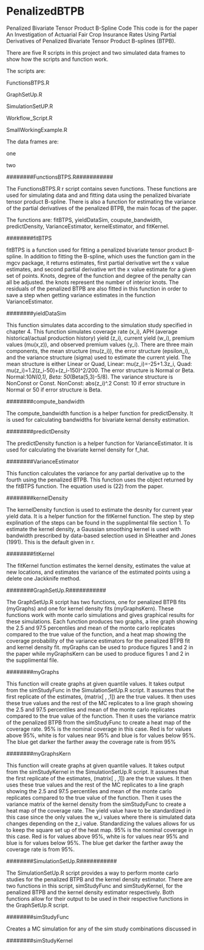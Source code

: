 # PenalizedBTPB
Penalized Bivariate Tensor Product B-Spline Code
This code is for the paper An Investigation of Actuarial Fair Crop Insurance Rates Using Partial Derivatives of Penalized Bivariate Tensor Product B-splines (BTPB).

There are five R scripts in this project and two simulated data frames to show how the scripts and function work.  

The scripts are: 

FunctionsBTPS.R

GraphSetUp.R

SimulationSetUP.R

Workflow_Script.R

SmallWorkingExample.R

The data frames are:

one

two

########FunctionsBTPS.R###########

The FunctionsBTPS.R r script contains seven functions.  These functions are used for simulating data and and fitting data using the penalized bivariate tensor product B-spline.  There is also a function for estimating the variance of the partial derivatives of the penalized BTPB, the main focas of the paper.

The functions are: fitBTPS, yieldDataSim, coupute_bandwidth, predictDensity, VarianceEstimator, kernelEstimator, and fitKernel.

########fitBTPS

fitBTPS is a function used for fitting a penalized bivariate tensor product B-spline. In addition to fitting the B-spline, which uses the function gam in the mgcv package, it returns estimates, first partial derivative wrt the x value estimates, and second partial derivative wrt the x value estimate for a given set of points.  Knots, degree of the function and degree of the penalty can all be adjusted.  the knots represent the number of interior knots. The residuals of the penalized BTPB are also fitted in this function in order to save a step when getting variance estimates in the function VarianceEstimator.  

########yieldDataSim

This function simulates data according to the simulation study specified in chapter 4.  This function simulates coverage rate (x_i), APH (average historical/actual production history) yield (z_i), current yield (w_i), premium values (mu(x,z)), and observed premium values (y_i). There are three main components, the mean structure (mu(z_i)), the error structure (epsilon_i), and the variance structure (sigma) used to estimate the current yield.  The mean structure is either Linear or Quad, Linear: mu(z_i)=-25+1.3z_i, Quad: mu(z_i)=1.2(z_i-50)+(z_i-150)^2/200. The error structure is Normal or Beta. Normal:10*N(0,1), Beta: 50*(Beta(5,3)-5/8). The variance structure is NonConst or Const. NonConst: abs(z_i)^.2 Const: 10 if error structure in Normal or 50 if error structure is Beta.


########compute_bandwidth

The compute_bandwidth function is a helper function for predictDensity. It is used for calculating bandwidths for bivariate kernal density estimation.   

########predictDensity

The predictDensity function is a helper function for VarianceEstimator.  It is used for calculating the bivariate kernel density for f_hat.  

########VarianceEstimator

This function calculates the variance for any partial derivative up to the fourth using the penalized BTPB.  This function uses the object returned by the fitBTPS function.  The equation used is (22) from the paper.

########kernelDensity

The kernelDensity function is used to estimate the desnity for current year yield data.  It is a helper function for the fitKernel function.  The step by step explination of the steps can be found in the supplimental file section 1. To estimate the kernel density, a Gaussian smoothing kernel is used with bandwidth prescribed by data-based selection used in SHeather and Jones (1991).  This is the default given in r.  

########fitKernel

The fitKernel function estimates the kernel density, estimates the value at new locations, and estimates the variance of the estimated points using a delete one Jackknife method.  

########GraphSetUp.R###########

The GraphSetUp.R script has two functions, one for penalized BTPB fits (myGraphs) and one for kernel density fits (myGraphsKern).  These functions work with monte carlo simulations and gives graphical results for these simulations.  Each function produces two graphs, a line graph showing the 2.5 and 97.5 percentiles and mean of the monte carlo replicates compared to the true value of the function, and a heat map showing the coverage probability of the variance estimators for the penalized BTPB fit and kernel density fit.  myGraphs can be used to produce figures 1 and 2 in the paper while myGraphsKern can be used to produce figures 1 and 2 in the supplimental file.

########myGraphs

This function will create graphs at given quantile values.  It takes output from the simStudyFunc in the SimulationSetUp.R script. It assumes that the first replicate of the estimates, (matrix[ , ,1]) are the true values. It then uses these true values and the rest of the MC replicates to a line graph showing the 2.5 and 97.5 percentiles and mean of the monte carlo replicates compared to the true value of the function.  Then it uses the variance matrix of the penalized BTPB from the simStudyFunc to create a heat map of the coverage rate.  95% is the nominal coverage in this case.  Red is for values above 95%, white is for values near 95% and blue is for values below 95%.  The blue get darker the farther away the coverage rate is from 95%


########myGraphsKern

This function will create graphs at given quantile values.  It takes output from the simStudyKernel in the SimulationSetUp.R script. It assumes that the first replicate of the estimates, (matrix[ , ,1]) are the true values. It then uses these true values and the rest of the MC replicates to a line graph showing the 2.5 and 97.5 percentiles and mean of the monte carlo replicates compared to the true value of the function.  Then it uses the variance matrix of the kernel density from the simStudyFunc to create a heat map of the coverage rate.  The yield value have to be standardized in this case since the only values the w_i values where there is simulated data changes depending on the z_i value.  Standardizing the values allows for us to keep the square set up of the heat map.   95% is the nominal coverage in this case.  Red is for values above 95%, white is for values near 95% and blue is for values below 95%.  The blue get darker the farther away the coverage rate is from 95%.

########SimulationSetUp.R###########

The SimulationSetUp.R script provides a way to perform monte carlo studies for the penalized BTPB and the kernel density estimator.  There are two functions in this script, simStudyFunc and simStudyKernel, for the penalized BTPB and the kernel density estimator respectively.  Both functions allow for their output to be used in their respective functions in the GraphSetUp.R script.  

########simStudyFunc

Creates a MC simulation for any of the sim study combinations discussed in 

########simStudyKernel
